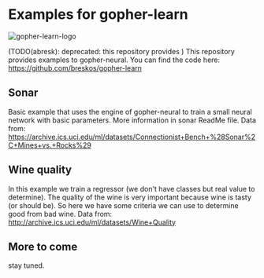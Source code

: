 # Examples for gopher-learn

![gopher-learn-logo](http://alexander.bre.sk/x/gopher-neural-small.png " The Gopher Neural logo ")

(TODO(abresk): deprecated: this repository provides )
This repository provides examples to gopher-neural. You can find the code here: https://github.com/breskos/gopher-learn

## Sonar

Basic example that uses the engine of gopher-neural to train a small neural network with basic parameters. More information in sonar ReadMe file. Data from: https://archive.ics.uci.edu/ml/datasets/Connectionist+Bench+%28Sonar%2C+Mines+vs.+Rocks%29

## Wine quality

In this example we train a regressor (we don't have classes but real value to determine). The quality of the wine is very important because wine is tasty (or should be). So here we have some criteria we can use to determine good from bad wine. Data from: http://archive.ics.uci.edu/ml/datasets/Wine+Quality

## More to come

stay tuned.

